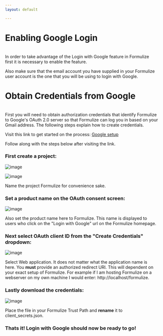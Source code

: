 ```yaml
---
layout: default

---
```


# Enabling Google Login
<br>
In order to take advantage of the Login with Google feature in Formulize first it is necessary to enable the feature.

Also make sure that the email account you have supplied in your Formulize user account is the one that you will be using to login with Google.

# Obtain Credentials from Google
<br>
First you will need to obtain authorization credentials that identify Formulize to Google's OAuth 2.0 server so that Formulize can log you in based on your Gmail address. The following steps explain how to create credentials. 

Visit this link to get started on the process: [Google setup](https://console.developers.google.com/apis/credentials)

Follow along with the steps below after visiting the link.

### First create a project:
![image](../images/createproj.png)

![image](../images/addnewproj.png)

Name the project Formulize for convenience sake.

### Set a product name on the OAuth consent screen:

![image](../images/productname.png)

Also set the product name here to Formulize. This name is displayed to users who click on the "Login with Google" url on the Formulize homepage.

### Next select OAuth client ID from the "Create Credentials" dropdown:

![image](../images/createclientID.png)

Select Web application. It does not matter what the application name is here. You **must** provide an authorized redirect URI. 
This will dependent on your exact setup of Formulize. For example if I am hosting Formulize on a webserver on my own machine I would enter: http://localhost/formulize.  

### Lastly download the credentials:

![image](../images/downloadcreds.png)

Place the file in your Formulize Trust Path and **rename** it to client_secrets.json.

### Thats it! Login with Google should now be ready to go!